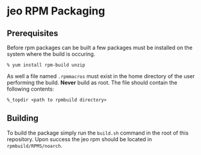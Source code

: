 # jeo RPM Packaging

## Prerequisites

Before rpm packages can be built a few packages must be installed on the system
where the build is occuring.

    % yum install rpm-build unzip

As well a file named `.rpmmacros` must exist in the home directory of the user
performing the build. **Never** build as root. The file should contain the
following contents: 

    %_topdir <path to rpmbuild directory>

## Building

To build the package simply run the `build.sh` command in the root of this 
repository. Upon success the jeo rpm should be located in `rpmbuild/RPMS/noarch`. 

